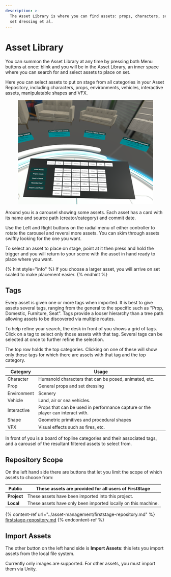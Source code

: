 ```yaml
---
description: >-
  The Asset Library is where you can find assets: props, characters, scenery,
  set dressing et al.
---
```


# Asset Library

You can summon the Asset Library at any time by pressing both Menu buttons at once: blink and you will be in the Asset Library, an inner space where you can search for and select assets to place on set.

Here you can select assets to put on stage from all categories in your Asset Repository, including characters, props, environments, vehicles, interactive assets, manipulatable shapes and VFX.

<figure><img src="../.gitbook/assets/Asset Library.png" alt=""><figcaption></figcaption></figure>

Around you is a carousel showing some assets. Each asset has a card with its name and source path (creator/category) and commit date.

Use the Left and Right buttons on the radial menu of either controller to rotate the carousel and reveral more assets. You can skim through assets swiftly looking for the one you want.

To select an asset to place on stage, point at it then press and hold the trigger and you will return to your scene with the asset in hand ready to place where you want.

{% hint style="info" %}
If you choose a larger asset, you will arrive on set scaled to make placement easier.
{% endhint %}

## Tags

Every asset is given one or more tags when imported. It is best to give assets several tags, ranging from the general to the specific such as "Prop, Domestic, Furniture, Seat". Tags provide a looser hierarchy than a tree path allowing assets to be discovered via multiple routes.

To help refine your search, the desk in front of you shows a grid of tags. Click on a tag to select only those assets with that tag. Several tags can be selected at once to further refine the selection.

The top row holds the top categories. Clicking on one of these will show only those tags for which there are assets with that tag and the top category.

| Category    | Usage                                                                          |
| ----------- | ------------------------------------------------------------------------------ |
| Character   | Humanoid characters that can be posed, animated, etc.                          |
| Prop        | General props and set dressing                                                 |
| Environment | Scenery                                                                        |
| Vehicle     | Land, air or sea vehicles.                                                     |
| Interactive | Props that can be used in performance capture or the player can interact with. |
| Shape       | Geometric primitives and procedural shapes                                     |
| VFX         | Visual effects such as fires, etc.                                             |

In front of you is a board of topline categories and their associated tags, and a carousel of the resultant filtered assets to select from.

## Repository Scope

On the left hand side there are buttons that let you limit the scope of which assets to choose from:

| **Public**  | These assets are provided for all users of FirstStage         |
| ----------- | ------------------------------------------------------------- |
| **Project** | These assets have been imported into this project.            |
| **Local**   | These assets have only been imported locally on this machine. |

{% content-ref url="../asset-management/firststage-repository.md" %}
[firststage-repository.md](../asset-management/firststage-repository.md)
{% endcontent-ref %}

## Import Assets

The other button on the left hand side is **Import Assets**: this lets you import assets from the local file system.

Currently only images are supported. For other assets, you must import them via Unity.
